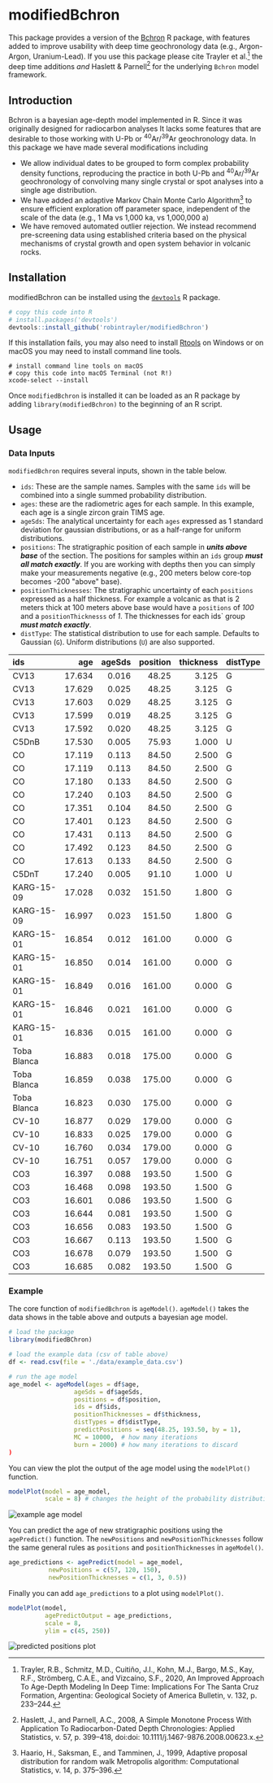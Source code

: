 # modifiedBchron

This package provides a version of the [Bchron](https://github.com/andrewcparnell/Bchron/tree/master/R) R package, with features added to improve usability with deep time geochronology data (e.g., Argon-Argon, Uranium-Lead). If you use this package please cite Trayler et al.[^1] the deep time additions *and* Haslett & Parnell[^2] for the underlying `Bchron` model framework.

## Introduction

Bchron is a bayesian age-depth model implemented in R. Since it was originally designed for radiocarbon analyses It lacks some features that are desirable to those working with U-Pb or <sup>40</sup>Ar/<sup>39</sup>Ar geochronology data. In this package we have made several modifications including 

* We allow individual dates to be grouped to form complex probability density functions, reproducing the practice in both U-Pb and <sup>40</sup>Ar/<sup>39</sup>Ar geochronology of convolving many single crystal or spot analyses into a single age distribution.
* We have added an adaptive Markov Chain Monte Carlo Algorithm[^3] to ensure efficient exploration off parameter space, independent of the scale of the data (e.g., 1 Ma vs 1,000 ka, vs 1,000,000 a)
* We have removed automated outlier rejection. We instead recommend pre-screening data using established criteria based on the physical mechanisms of crystal growth and open system behavior in volcanic rocks. 

## Installation

modifiedBchron can be installed using the [`devtools`](https://github.com/r-lib/devtools) R package.  

```r
# copy this code into R
# install.packages('devtools')
devtools::install_github('robintrayler/modifiedBchron')
```

If this installation fails, you may also need to install [Rtools](https://cran.rstudio.com/bin/windows/Rtools/) on Windows or on macOS you may need to install command line tools.

```
# install command line tools on macOS
# copy this code into macOS Terminal (not R!)
xcode-select --install
```

Once `modifiedBchron` is installed it can be loaded as an R package by adding `library(modifiedBchron)` to the beginning of an R script. 

## Usage
### Data Inputs 
`modifiedBchron` requires several inputs, shown in the table below.

* `ids`: These are the sample names. Samples with the same `ids` will be combined into a single summed probability distribution. 
* `ages`: these are the radiometric ages for each sample. In this example, each age is a single zircon grain TIMS age.
* `ageSds`: The analytical uncertainty for each `ages` expressed as 1 standard deviation for gaussian distributions, or as a half-range for uniform distributions.
* `positions`: The stratigraphic position of each sample in ***units above base*** of the section. The positions for samples within an `ids` group ***must all match exactly***. If you are working with depths then you can simply make your measurements negative (e.g., 200 meters below core-top becomes -200 "above" base). 
* `positionThicknesses`: The stratigraphic uncertainty of each `positions` expressed as a half thickness. For example a volcanic as that is 2 meters thick at  100 meters above base would have a `positions` of *100* and a `positionThicknesss` of *1*. The thicknesses for each ids` group ***must match exactly***.
* `distType`: The statistical distribution to use for each sample. Defaults to Gaussian (`G`). Uniform distributions (`U`) are also supported.

|ids         |    age| ageSds| position| thickness|distType |
|:-----------|------:|------:|--------:|---------:|:--------|
|CV13        | 17.634|  0.016|    48.25|     3.125|G        |
|CV13        | 17.629|  0.025|    48.25|     3.125|G        |
|CV13        | 17.603|  0.029|    48.25|     3.125|G        |
|CV13        | 17.599|  0.019|    48.25|     3.125|G        |
|CV13        | 17.592|  0.020|    48.25|     3.125|G        |
|C5DnB       | 17.530|  0.005|    75.93|     1.000|U        |
|CO          | 17.119|  0.113|    84.50|     2.500|G        |
|CO          | 17.119|  0.113|    84.50|     2.500|G        |
|CO          | 17.180|  0.133|    84.50|     2.500|G        |
|CO          | 17.240|  0.103|    84.50|     2.500|G        |
|CO          | 17.351|  0.104|    84.50|     2.500|G        |
|CO          | 17.401|  0.123|    84.50|     2.500|G        |
|CO          | 17.431|  0.113|    84.50|     2.500|G        |
|CO          | 17.492|  0.123|    84.50|     2.500|G        |
|CO          | 17.613|  0.133|    84.50|     2.500|G        |
|C5DnT       | 17.240|  0.005|    91.10|     1.000|U        |
|KARG-15-09  | 17.028|  0.032|   151.50|     1.800|G        |
|KARG-15-09  | 16.997|  0.023|   151.50|     1.800|G        |
|KARG-15-01  | 16.854|  0.012|   161.00|     0.000|G        |
|KARG-15-01  | 16.850|  0.014|   161.00|     0.000|G        |
|KARG-15-01  | 16.849|  0.016|   161.00|     0.000|G        |
|KARG-15-01  | 16.846|  0.021|   161.00|     0.000|G        |
|KARG-15-01  | 16.836|  0.015|   161.00|     0.000|G        |
|Toba Blanca | 16.883|  0.018|   175.00|     0.000|G        |
|Toba Blanca | 16.859|  0.038|   175.00|     0.000|G        |
|Toba Blanca | 16.823|  0.030|   175.00|     0.000|G        |
|CV-10       | 16.877|  0.029|   179.00|     0.000|G        |
|CV-10       | 16.833|  0.025|   179.00|     0.000|G        |
|CV-10       | 16.760|  0.034|   179.00|     0.000|G        |
|CV-10       | 16.751|  0.057|   179.00|     0.000|G        |
|CO3         | 16.397|  0.088|   193.50|     1.500|G        |
|CO3         | 16.468|  0.098|   193.50|     1.500|G        |
|CO3         | 16.601|  0.086|   193.50|     1.500|G        |
|CO3         | 16.644|  0.081|   193.50|     1.500|G        |
|CO3         | 16.656|  0.083|   193.50|     1.500|G        |
|CO3         | 16.667|  0.113|   193.50|     1.500|G        |
|CO3         | 16.678|  0.079|   193.50|     1.500|G        |
|CO3         | 16.685|  0.082|   193.50|     1.500|G        |

### Example 

The core function of `modifiedBchron` is `ageModel()`. `ageModel()` takes the data shows in the table above and outputs a bayesian age model. 

```r
# load the package
library(modifiedBChron) 

# load the example data (csv of table above)
df <- read.csv(file = './data/example_data.csv')

# run the age model
age_model <- ageModel(ages = df$age,
                  ageSds = df$ageSds,
                  positions = df$position,
                  ids = df$ids,
                  positionThicknesses = df$thickness,
                  distTypes = df$distType,
                  predictPositions = seq(48.25, 193.50, by = 1),
                  MC = 10000,  # how many iterations 
                  burn = 2000) # how many iterations to discard
)
```

You can view the plot the output of the age model using the `modelPlot()` function. 

```r
modelPlot(model = age_model, 
          scale = 8) # changes the height of the probability distributions
```

![example age model](./figures/example_model.jpg)

You can predict the age of new stratigraphic positions using the `agePredict()` function. The `newPositions` and `newPositionThicknesses` follow the same general rules as `positions` and `positionThicknesses` in `ageModel()`.

```r
age_predictions <- agePredict(model = age_model, 
           newPositions = c(57, 120, 150),
           newPositionThicknesses = c(1, 3, 0.5))
```

Finally you can add `age_predictions` to a plot using `modelPlot()`. 

```r
modelPlot(model, 
          agePredictOutput = age_predictions,
          scale = 8, 
          ylim = c(45, 250))
```
![predicted positions plot](./figures/predict_positions.jpg)

[^1]: Trayler, R.B., Schmitz, M.D., Cuitiño, J.I., Kohn, M.J., Bargo, M.S., Kay, R.F., Strömberg, C.A.E., and Vizcaíno, S.F., 2020, An Improved Approach To Age-Depth Modeling In Deep Time: Implications For The Santa Cruz Formation, Argentina: Geological Society of America Bulletin, v. 132, p. 233–244.

[^2]: Haslett, J., and Parnell, A.C., 2008, A Simple Monotone Process With Application To Radiocarbon-Dated Depth Chronologies: Applied Statistics, v. 57, p. 399–418, doi:doi: 10.1111/j.1467-9876.2008.00623.x.

[^3]: Haario, H., Saksman, E., and Tamminen, J., 1999, Adaptive proposal distribution for random walk Metropolis algorithm: Computational Statistics, v. 14, p. 375–396.

